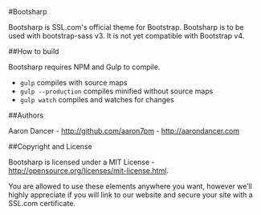 #Bootsharp

Bootsharp is SSL.com's official theme for Bootstrap. Bootsharp is to be used with bootstrap-sass v3. It is not yet compatible with Bootstrap v4.

##How to build

Bootsharp requires NPM and Gulp to compile.

 - `gulp` compiles with source maps
 - `gulp --production` compiles minified without source maps
 - `gulp watch` compiles and watches for changes

 ##Authors

 Aaron Dancer - http://github.com/aaron7pm - http://aarondancer.com

##Copyright and License

Bootsharp is licensed under a MIT License - http://opensource.org/licenses/mit-license.html.

You are allowed to use these elements anywhere you want, however we’ll highly appreciate if you will link to our website and secure your site with a SSL.com certificate.
